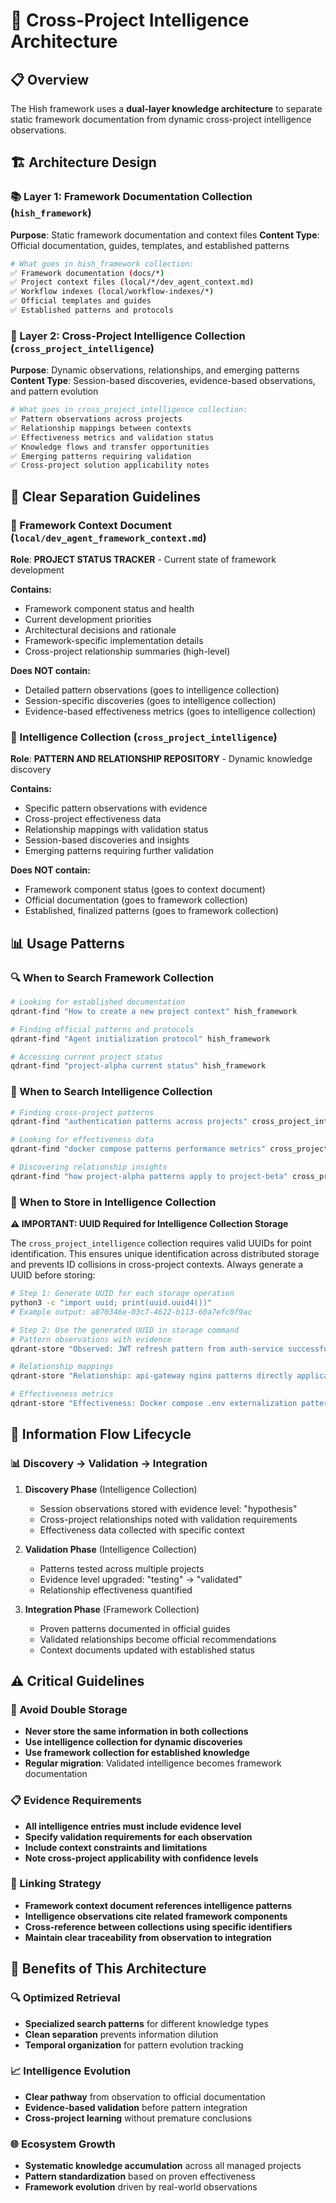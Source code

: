 # 🧠 Cross-Project Intelligence Architecture

## 📋 **Overview**

The Hish framework uses a **dual-layer knowledge architecture** to separate static framework documentation from dynamic cross-project intelligence observations.

## 🏗️ **Architecture Design**

### **📚 Layer 1: Framework Documentation Collection (`hish_framework`)**
**Purpose**: Static framework documentation and context files
**Content Type**: Official documentation, guides, templates, and established patterns

```bash
# What goes in hish_framework collection:
✅ Framework documentation (docs/*)
✅ Project context files (local/*/dev_agent_context.md)
✅ Workflow indexes (local/workflow-indexes/*)
✅ Official templates and guides
✅ Established patterns and protocols
```

### **🧠 Layer 2: Cross-Project Intelligence Collection (`cross_project_intelligence`)**
**Purpose**: Dynamic observations, relationships, and emerging patterns
**Content Type**: Session-based discoveries, evidence-based observations, and pattern evolution

```bash
# What goes in cross_project_intelligence collection:
✅ Pattern observations across projects
✅ Relationship mappings between contexts
✅ Effectiveness metrics and validation status
✅ Knowledge flows and transfer opportunities
✅ Emerging patterns requiring validation
✅ Cross-project solution applicability notes
```

## 🎯 **Clear Separation Guidelines**

### **📖 Framework Context Document (`local/dev_agent_framework_context.md`)**
**Role**: **PROJECT STATUS TRACKER** - Current state of framework development

**Contains:**
- Framework component status and health
- Current development priorities
- Architectural decisions and rationale
- Framework-specific implementation details
- Cross-project relationship summaries (high-level)

**Does NOT contain:**
- Detailed pattern observations (goes to intelligence collection)
- Session-specific discoveries (goes to intelligence collection)
- Evidence-based effectiveness metrics (goes to intelligence collection)

### **🧠 Intelligence Collection (`cross_project_intelligence`)**
**Role**: **PATTERN AND RELATIONSHIP REPOSITORY** - Dynamic knowledge discovery

**Contains:**
- Specific pattern observations with evidence
- Cross-project effectiveness data
- Relationship mappings with validation status
- Session-based discoveries and insights
- Emerging patterns requiring further validation

**Does NOT contain:**
- Framework component status (goes to context document)
- Official documentation (goes to framework collection)
- Established, finalized patterns (goes to framework collection)

## 📊 **Usage Patterns**

### **🔍 When to Search Framework Collection**
```bash
# Looking for established documentation
qdrant-find "How to create a new project context" hish_framework

# Finding official patterns and protocols
qdrant-find "Agent initialization protocol" hish_framework

# Accessing current project status
qdrant-find "project-alpha current status" hish_framework
```

### **🧠 When to Search Intelligence Collection**
```bash
# Finding cross-project patterns
qdrant-find "authentication patterns across projects" cross_project_intelligence

# Looking for effectiveness data
qdrant-find "docker compose patterns performance metrics" cross_project_intelligence

# Discovering relationship insights
qdrant-find "how project-alpha patterns apply to project-beta" cross_project_intelligence
```

### **💾 When to Store in Intelligence Collection**

**⚠️ IMPORTANT: UUID Required for Intelligence Collection Storage**

The `cross_project_intelligence` collection requires valid UUIDs for point identification. This ensures unique identification across distributed storage and prevents ID collisions in cross-project contexts. Always generate a UUID before storing:

```bash
# Step 1: Generate UUID for each storage operation
python3 -c "import uuid; print(uuid.uuid4())"
# Example output: a870346e-03c7-4622-b113-60a7efc0f9ac

# Step 2: Use the generated UUID in storage command
# Pattern observations with evidence
qdrant-store "Observed: JWT refresh pattern from auth-service successfully reduces session timeout issues. Evidence: 50% reduction in authentication errors across 3 test scenarios. Validation needed: Apply to web-application authentication flow." cross_project_intelligence a870346e-03c7-4622-b113-60a7efc0f9ac

# Relationship mappings  
qdrant-store "Relationship: api-gateway nginx patterns directly applicable to web-app reverse proxy setup. Common requirements: SSL termination, rate limiting, auth_request. Validation status: Hypothesis - requires testing in web-app context." cross_project_intelligence [UUID]

# Effectiveness metrics
qdrant-store "Effectiveness: Docker compose .env externalization pattern. Context: Applied across multiple projects. Results: 40% faster deployment, 90% reduction in environment configuration errors. Validation: Proven across 2 projects, ready for framework standardization." cross_project_intelligence [UUID]
```

## 🔄 **Information Flow Lifecycle**

### **📊 Discovery → Validation → Integration**

1. **Discovery Phase** (Intelligence Collection)
   - Session observations stored with evidence level: "hypothesis"
   - Cross-project relationships noted with validation requirements
   - Effectiveness data collected with specific context

2. **Validation Phase** (Intelligence Collection)
   - Patterns tested across multiple projects
   - Evidence level upgraded: "testing" → "validated"
   - Relationship effectiveness quantified

3. **Integration Phase** (Framework Collection)
   - Proven patterns documented in official guides
   - Validated relationships become official recommendations
   - Context documents updated with established status

## ⚠️ **Critical Guidelines**

### **🚫 Avoid Double Storage**
- **Never store the same information in both collections**
- **Use intelligence collection for dynamic discoveries**
- **Use framework collection for established knowledge**
- **Regular migration**: Validated intelligence becomes framework documentation

### **📋 Evidence Requirements**
- **All intelligence entries must include evidence level**
- **Specify validation requirements for each observation**
- **Include context constraints and limitations**
- **Note cross-project applicability with confidence levels**

### **🔗 Linking Strategy**
- **Framework context document references intelligence patterns**
- **Intelligence observations cite related framework components**
- **Cross-reference between collections using specific identifiers**
- **Maintain clear traceability from observation to integration**

## 🎯 **Benefits of This Architecture**

### **🔍 Optimized Retrieval**
- **Specialized search patterns** for different knowledge types
- **Clean separation** prevents information dilution
- **Temporal organization** for pattern evolution tracking

### **📈 Intelligence Evolution**
- **Clear pathway** from observation to official documentation
- **Evidence-based validation** before pattern integration
- **Cross-project learning** without premature conclusions

### **🌐 Ecosystem Growth**
- **Systematic knowledge accumulation** across all managed projects
- **Pattern standardization** based on proven effectiveness
- **Framework evolution** driven by real-world observations
